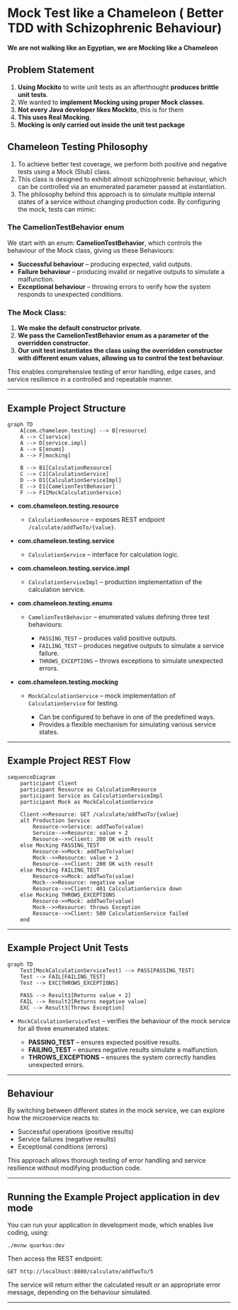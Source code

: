# Mock Test like a Chameleon ( Better TDD with Schizophrenic Behaviour)
**We are not walking like an Egyptian, we are Mocking like a Chameleon**

## Problem Statement
1. **Using Mockito** to write unit tests as an afterthought **produces brittle unit tests**.
2. We wanted to **implement Mocking using proper Mock classes**.
3. **Not every Java developer likes Mockito**, this is for them
4. **This uses Real Mocking**.
5. **Mocking is only carried out inside the unit test package**

## Chameleon Testing Philosophy
1. To achieve better test coverage, we perform both positive and negative tests using a Mock (Stub) class. 
2. This class is designed to exhibit almost schizophrenic behaviour, which can be controlled via an enumerated parameter passed at instantiation.  
3. The philosophy behind this approach is to simulate multiple internal states of a service without changing production code. By configuring the mock, tests can mimic:

### The CamelionTestBehavior enum
We start with an enum: **CamelionTestBehavior**, which controls the behaviour of the Mock class, giving us these Behaviours:
- **Successful behaviour** – producing expected, valid outputs.  
- **Failure behaviour** – producing invalid or negative outputs to simulate a malfunction.  
- **Exceptional behaviour** – throwing errors to verify how the system responds to unexpected conditions.  

### The Mock Class:
1. **We make the default constructor private**.
2. **We pass the CamelionTestBehavior enum as a parameter of the overridden constructor**.
3. **Our unit test instantiates the class using the overridden constructor with different enum values, allowing us to control the test behaviour**.

This enables comprehensive testing of error handling, edge cases, and service resilience in a controlled and repeatable manner.

---

## Example Project Structure

```mermaid
graph TD
    A[com.chameleon.testing] --> B[resource]
    A --> C[service]
    A --> D[service.impl]
    A --> E[enums]
    A --> F[mocking]

    B --> B1[CalculationResource]
    C --> C1[CalculationService]
    D --> D1[CalculationServiceImpl]
    E --> E1[CamelionTestBehavior]
    F --> F1[MockCalculationService]
````

* **com.chameleon.testing.resource**

    * `CalculationResource` – exposes REST endpoint `/calculate/addTwoTo/{value}`.
* **com.chameleon.testing.service**

    * `CalculationService` – interface for calculation logic.
* **com.chameleon.testing.service.impl**

    * `CalculationServiceImpl` – production implementation of the calculation service.
* **com.chameleon.testing.enums**

    * `CamelionTestBehavior` – enumerated values defining three test behaviours:

        * `PASSING_TEST` – produces valid positive outputs.
        * `FAILING_TEST` – produces negative outputs to simulate a service failure.
        * `THROWS_EXCEPTIONS` – throws exceptions to simulate unexpected errors.
* **com.chameleon.testing.mocking**

    * `MockCalculationService` – mock implementation of `CalculationService` for testing.

        * Can be configured to behave in one of the predefined ways.
        * Provides a flexible mechanism for simulating various service states.

---

## Example Project REST Flow

```mermaid
sequenceDiagram
    participant Client
    participant Resource as CalculationResource
    participant Service as CalculationServiceImpl
    participant Mock as MockCalculationService

    Client->>Resource: GET /calculate/addTwoTo/{value}
    alt Production Service
        Resource->>Service: addTwoTo(value)
        Service-->>Resource: value + 2
        Resource-->>Client: 200 OK with result
    else Mocking PASSING_TEST
        Resource->>Mock: addTwoTo(value)
        Mock-->>Resource: value + 2
        Resource-->>Client: 200 OK with result
    else Mocking FAILING_TEST
        Resource->>Mock: addTwoTo(value)
        Mock-->>Resource: negative value
        Resource-->>Client: 401 CalculationService down
    else Mocking THROWS_EXCEPTIONS
        Resource->>Mock: addTwoTo(value)
        Mock-->>Resource: throws Exception
        Resource-->>Client: 500 CalculationService failed
    end
```

---

## Example Project Unit Tests

```mermaid
graph TD
    Test[MockCalculationServiceTest] --> PASS[PASSING_TEST]
    Test --> FAIL[FAILING_TEST]
    Test --> EXC[THROWS_EXCEPTIONS]

    PASS --> Result1[Returns value + 2]
    FAIL --> Result2[Returns negative value]
    EXC --> Result3[Throws Exception]
```

* `MockCalculationServiceTest` – verifies the behaviour of the mock service for all three enumerated states:

    * **PASSING_TEST** – ensures expected positive results.
    * **FAILING_TEST** – ensures negative results simulate a malfunction.
    * **THROWS_EXCEPTIONS** – ensures the system correctly handles unexpected errors.

---

## Behaviour

By switching between different states in the mock service, we can explore how the microservice reacts to:

* Successful operations (positive results)
* Service failures (negative results)
* Exceptional conditions (errors)

This approach allows thorough testing of error handling and service resilience without modifying production code.

---

## Running the Example Project application in dev mode

You can run your application in development mode, which enables live coding, using:

```shell
./mvnw quarkus:dev
```

Then access the REST endpoint:

```
GET http://localhost:8080/calculate/addTwoTo/5
```

The service will return either the calculated result or an appropriate error message, depending on the behaviour simulated.


---
